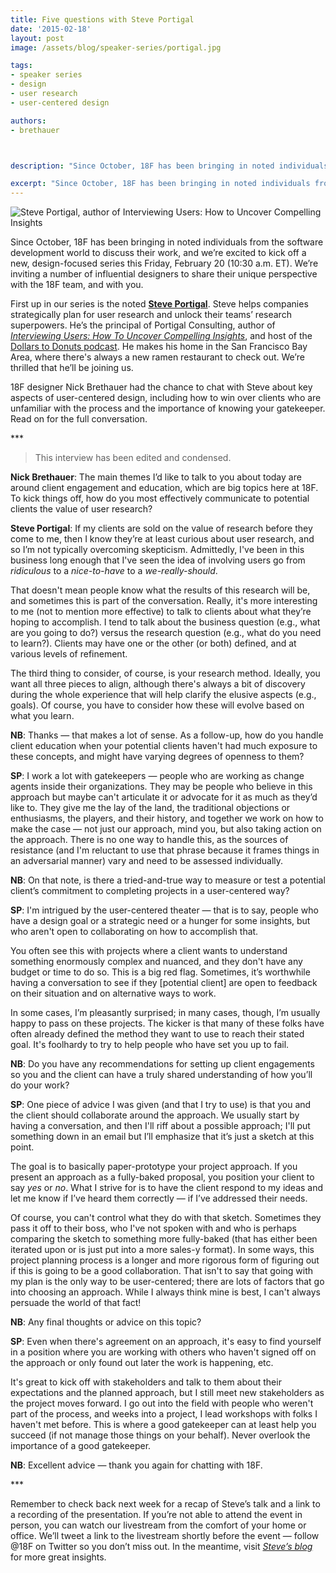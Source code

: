 ```yaml
---
title: Five questions with Steve Portigal
date: '2015-02-18'
layout: post
image: /assets/blog/speaker-series/portigal.jpg

tags: 
- speaker series
- design
- user research
- user-centered design

authors:
- brethauer



description: "Since October, 18F has been bringing in noted individuals from the software development world to discuss their work, and we’re excited to kick off a new, design-focused series this Friday, February 20 (10:30 a.m. ET) with Steve Portigal, author of Interviewing Users: How to Uncover Compelling Insights and host of the Dollars to Donuts podcast."

excerpt: "Since October, 18F has been bringing in noted individuals from the software development world to discuss their work, and we’re excited to kick off a new, design-focused series this Friday, February 20 (10:30 a.m. ET) with Steve Portigal, author of Interviewing Users: How to Uncover Compelling Insights and host of the Dollars to Donuts podcast."
---
```


![Steve Portigal, author of Interviewing Users: How to Uncover Compelling Insights]({{site.baseurl}}/assets/blog/speaker-series/portigal.jpg)

Since October, 18F has been bringing in noted individuals from the
software development world to discuss their work, and we’re excited to
kick off a new, design-focused series this Friday, February 20 (10:30 a.m.
ET). We’re inviting a number of influential designers to share their
unique perspective with the 18F team, and with you.

First up in our series is the noted [**Steve
Portigal**](http://www.portigal.com/). Steve helps companies
strategically plan for user research and unlock their teams’ research
superpowers. He’s the principal of Portigal Consulting, author of
*[Interviewing Users: How To Uncover Compelling Insights](http://rosenfeldmedia.com/books/interviewing-users/)*, and host of
the [Dollars to Donuts podcast](https://itunes.apple.com/us/podcast/dollars-to-donuts/id956673263). He makes his home in the San Francisco
Bay Area, where there's always a new ramen restaurant to check out.
We’re thrilled that he’ll be joining us.

18F designer Nick Brethauer had the chance to chat with Steve about key
aspects of user-centered design, including how to win over clients who
are unfamiliar with the process and the importance of knowing your
gatekeeper. Read on for the full conversation.

\*\*\*

> This interview has been edited and condensed.

**Nick Brethauer**: The main themes I’d like to talk to you about today are around
client engagement and education, which are big topics here at 18F. To
kick things off, how do you most effectively communicate to potential
clients the value of user research?

**Steve Portigal**: If my clients are sold on the value of research before they come
to me, then I know they’re at least curious about user research, and so
I’m not typically overcoming skepticism. Admittedly, I've been in this
business long enough that I've seen the idea of involving users go from
*ridiculous* to a *nice-to-have* to a *we-really-should*.

That doesn't mean people know what the results of this research will be,
and sometimes this is part of the conversation. Really, it's more
interesting to me (not to mention more effective) to talk to clients
about what they’re hoping to accomplish. I tend to talk about the
business question (e.g., what are you going to do?) versus the research
question (e.g., what do you need to learn?). Clients may have one or the
other (or both) defined, and at various levels of refinement.

The third thing to consider, of course, is your research method.
Ideally, you want all three pieces to align, although there's always a
bit of discovery during the whole experience that will help clarify the
elusive aspects (e.g., goals). Of course, you have to consider how these
will evolve based on what you learn.

**NB**: Thanks — that makes a lot of sense. As a follow-up, how do you
handle client education when your potential clients haven't had much
exposure to these concepts, and might have varying degrees of openness
to them?

**SP**: I work a lot with gatekeepers — people who are working as change
agents inside their organizations. They may be people who believe in
this approach but maybe can't articulate it or advocate for it as much
as they’d like to. They give me the lay of the land, the traditional
objections or enthusiasms, the players, and their history, and together
we work on how to make the case — not just our approach, mind you, but
also taking action on the approach. There is no one way to handle this,
as the sources of resistance (and I'm reluctant to use that phrase
because it frames things in an adversarial manner) vary and need to be
assessed individually.

**NB**: On that note, is there a tried-and-true way to measure or test a
potential client’s commitment to completing projects in a user-centered
way?

**SP**: I'm intrigued by the user-centered theater — that is to say,
people who have a design goal or a strategic need or a hunger for some
insights, but who aren't open to collaborating on how to accomplish
that.

You often see this with projects where a client wants to understand
something enormously complex and nuanced, and they don't have any budget
or time to do so. This is a big red flag. Sometimes, it’s worthwhile
having a conversation to see if they [potential client] are open to
feedback on their situation and on alternative ways to work.

In some cases, I’m pleasantly surprised; in many cases, though, I’m
usually happy to pass on these projects. The kicker is that many of
these folks have often already defined the method they want to use to
reach their stated goal. It's foolhardy to try to help people who have
set you up to fail.

**NB**: Do you have any recommendations for setting up client
engagements so you and the client can have a truly shared understanding
of how you’ll do your work?

**SP**: One piece of advice I was given (and that I try to use) is that
you and the client should collaborate around the approach. We usually
start by having a conversation, and then I'll riff about a possible
approach; I'll put something down in an email but I’ll emphasize that
it’s just a sketch at this point.

The goal is to basically paper-prototype your project approach. If you
present an approach as a fully-baked proposal, you position your client
to say *yes* or *no*. What I strive for is to have the client respond to
my ideas and let me know if I’ve heard them correctly — if I’ve
addressed their needs.

Of course, you can't control what they do with that sketch. Sometimes
they pass it off to their boss, who I've not spoken with and who is
perhaps comparing the sketch to something more fully-baked (that has
either been iterated upon or is just put into a more sales-y format). In
some ways, this project planning process is a longer and more rigorous
form of figuring out if this is going to be a good collaboration. That
isn't to say that going with my plan is the only way to be
user-centered; there are lots of factors that go into choosing an
approach. While I always think mine is best, I can't always persuade the
world of that fact!

**NB**: Any final thoughts or advice on this topic?

**SP**: Even when there's agreement on an approach, it's easy to find
yourself in a position where you are working with others who haven't
signed off on the approach or only found out later the work is
happening, etc.

It's great to kick off with stakeholders and talk to them about their
expectations and the planned approach, but I still meet new stakeholders
as the project moves forward. I go out into the field with people who
weren't part of the process, and weeks into a project, I lead workshops
with folks I haven't met before. This is where a good gatekeeper can at
least help you succeed (if not manage those things on your behalf).
Never overlook the importance of a good gatekeeper.

**NB**: Excellent advice — thank you again for chatting with 18F.

\*\*\*

Remember to check back next week for a recap of Steve’s talk and a link
to a recording of the presentation. If you’re not able to attend the
event in person, you can watch our livestream from the comfort of your
home or office. We’ll tweet a link to the livestream shortly before the
event — follow @18F on Twitter so you don’t miss out. In the meantime,
visit [*Steve’s blog*](http://www.portigal.com/blog/) for more great
insights.
